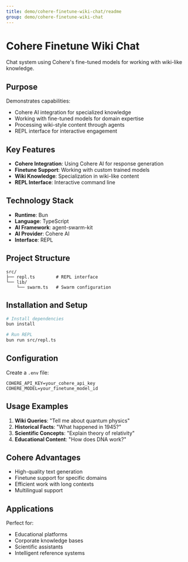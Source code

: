```yaml
---
title: demo/cohere-finetune-wiki-chat/readme
group: demo/cohere-finetune-wiki-chat
---
```


# Cohere Finetune Wiki Chat

Chat system using Cohere's fine-tuned models for working with wiki-like knowledge.

## Purpose

Demonstrates capabilities:
- Cohere AI integration for specialized knowledge
- Working with fine-tuned models for domain expertise
- Processing wiki-style content through agents
- REPL interface for interactive engagement

## Key Features

- **Cohere Integration**: Using Cohere AI for response generation
- **Finetune Support**: Working with custom trained models
- **Wiki Knowledge**: Specialization in wiki-like content
- **REPL Interface**: Interactive command line

## Technology Stack

- **Runtime**: Bun
- **Language**: TypeScript
- **AI Framework**: agent-swarm-kit
- **AI Provider**: Cohere AI
- **Interface**: REPL

## Project Structure

```
src/
├── repl.ts        # REPL interface
└── lib/
    └── swarm.ts   # Swarm configuration
```

## Installation and Setup

```bash
# Install dependencies
bun install

# Run REPL
bun run src/repl.ts
```

## Configuration

Create a `.env` file:

```env
COHERE_API_KEY=your_cohere_api_key
COHERE_MODEL=your_finetune_model_id
```

## Usage Examples

1. **Wiki Queries**: "Tell me about quantum physics"
2. **Historical Facts**: "What happened in 1945?"
3. **Scientific Concepts**: "Explain theory of relativity"
4. **Educational Content**: "How does DNA work?"

## Cohere Advantages

- High-quality text generation
- Finetune support for specific domains
- Efficient work with long contexts
- Multilingual support

## Applications

Perfect for:
- Educational platforms
- Corporate knowledge bases
- Scientific assistants
- Intelligent reference systems